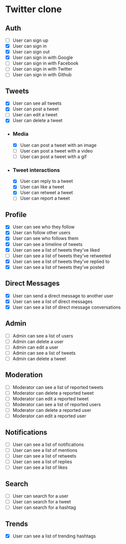 # Twitter clone

## Auth

- [ ] User can sign up
- [x] User can sign in
- [x] User can sign out
- [x] User can sign in with Google
- [ ] User can sign in with Facebook
- [ ] User can sign in with Twitter
- [ ] User can sign in with Github

## Tweets

- [x] User can see all tweets
- [x] User can post a tweet
- [ ] User can edit a tweet
- [x] User can delete a tweet

- ### Media

  - [x] User can post a tweet with an image
  - [ ] User can post a tweet with a video
  - [ ] User can post a tweet with a gif

- ### Tweet interactions

  - [x] User can reply to a tweet
  - [x] User can like a tweet
  - [x] User can retweet a tweet
  - [ ] User can report a tweet

## Profile

- [x] User can see who they follow
- [x] User can follow other users
- [x] User can see who follows them
- [x] User can see a timeline of tweets
- [x] User can see a list of tweets they've liked
- [ ] User can see a list of tweets they've retweeted
- [x] User can see a list of tweets they've replied to
- [x] User can see a list of tweets they've posted

## Direct Messages

- [x] User can send a direct message to another user
- [x] User can see a list of direct messages
- [x] User can see a list of direct message conversations

## Admin

- [ ] Admin can see a list of users
- [ ] Admin can delete a user
- [ ] Admin can edit a user
- [ ] Admin can see a list of tweets
- [ ] Admin can delete a tweet

## Moderation

- [ ] Moderator can see a list of reported tweets
- [ ] Moderator can delete a reported tweet
- [ ] Moderator can edit a reported tweet
- [ ] Moderator can see a list of reported users
- [ ] Moderator can delete a reported user
- [ ] Moderator can edit a reported user

## Notifications

- [ ] User can see a list of notifications
- [ ] User can see a list of mentions
- [ ] User can see a list of retweets
- [ ] User can see a list of replies
- [ ] User can see a list of likes

## Search

- [ ] User can search for a user
- [ ] User can search for a tweet
- [ ] User can search for a hashtag

## Trends

- [x] User can see a list of trending hashtags

